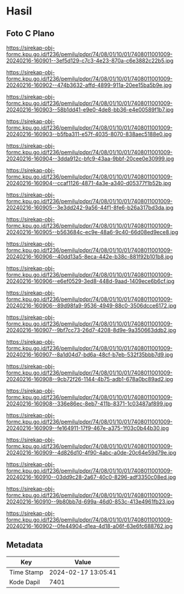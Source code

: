# Hasil

## Foto C Plano

https://sirekap-obj-formc.kpu.go.id/f236/pemilu/pdpr/74/08/01/10/01/7408011001009-20240216-160901--3ef5d129-c7c3-4e23-870a-c6e3882c22b5.jpg

https://sirekap-obj-formc.kpu.go.id/f236/pemilu/pdpr/74/08/01/10/01/7408011001009-20240216-160902--474b3632-affd-4899-911a-20ee15ba5b9e.jpg

https://sirekap-obj-formc.kpu.go.id/f236/pemilu/pdpr/74/08/01/10/01/7408011001009-20240216-160903--58b1dd41-e9e0-4de8-bb36-e4e00589f1b7.jpg

https://sirekap-obj-formc.kpu.go.id/f236/pemilu/pdpr/74/08/01/10/01/7408011001009-20240216-160903--b5fba311-e57f-4035-8070-838aec5188e0.jpg

https://sirekap-obj-formc.kpu.go.id/f236/pemilu/pdpr/74/08/01/10/01/7408011001009-20240216-160904--3dda912c-bfc9-43aa-9bbf-20cee0e30999.jpg

https://sirekap-obj-formc.kpu.go.id/f236/pemilu/pdpr/74/08/01/10/01/7408011001009-20240216-160904--ccaf1126-4871-4a3e-a340-d05377f1b52b.jpg

https://sirekap-obj-formc.kpu.go.id/f236/pemilu/pdpr/74/08/01/10/01/7408011001009-20240216-160905--3e3dd242-9a56-44f1-8fe6-b26a317bd3da.jpg

https://sirekap-obj-formc.kpu.go.id/f236/pemilu/pdpr/74/08/01/10/01/7408011001009-20240216-160905--b563684c-ec9e-48a6-9c40-66d08ed9ece8.jpg

https://sirekap-obj-formc.kpu.go.id/f236/pemilu/pdpr/74/08/01/10/01/7408011001009-20240216-160906--40dd13a5-8eca-442e-b38c-881f92b101b8.jpg

https://sirekap-obj-formc.kpu.go.id/f236/pemilu/pdpr/74/08/01/10/01/7408011001009-20240216-160906--e6ef0529-3ed8-448d-9aad-1409ece6b6cf.jpg

https://sirekap-obj-formc.kpu.go.id/f236/pemilu/pdpr/74/08/01/10/01/7408011001009-20240216-160906--89d98fa9-9536-4949-88c0-3506dcce6172.jpg

https://sirekap-obj-formc.kpu.go.id/f236/pemilu/pdpr/74/08/01/10/01/7408011001009-20240216-160907--9bf7cc73-26d7-4208-8d9e-9a350663ddb2.jpg

https://sirekap-obj-formc.kpu.go.id/f236/pemilu/pdpr/74/08/01/10/01/7408011001009-20240216-160907--8a1d04d7-bd6a-48cf-b7eb-532f35bbb7d9.jpg

https://sirekap-obj-formc.kpu.go.id/f236/pemilu/pdpr/74/08/01/10/01/7408011001009-20240216-160908--9cb72f26-1144-4b75-adb1-678a0bc89ad2.jpg

https://sirekap-obj-formc.kpu.go.id/f236/pemilu/pdpr/74/08/01/10/01/7408011001009-20240216-160908--336e86ec-8eb7-411b-8371-1c03487af899.jpg

https://sirekap-obj-formc.kpu.go.id/f236/pemilu/pdpr/74/08/01/10/01/7408011001009-20240216-160909--fe164911-17f9-467e-a375-1f03c0b44b30.jpg

https://sirekap-obj-formc.kpu.go.id/f236/pemilu/pdpr/74/08/01/10/01/7408011001009-20240216-160909--4d826d10-4f90-4abc-a0de-20c64e59d79e.jpg

https://sirekap-obj-formc.kpu.go.id/f236/pemilu/pdpr/74/08/01/10/01/7408011001009-20240216-160910--03dd9c28-2a67-40c0-8296-adf3350c08ed.jpg

https://sirekap-obj-formc.kpu.go.id/f236/pemilu/pdpr/74/08/01/10/01/7408011001009-20240216-160910--9b80bb7d-699a-46d0-853c-413e4961fb23.jpg

https://sirekap-obj-formc.kpu.go.id/f236/pemilu/pdpr/74/08/01/10/01/7408011001009-20240216-160902--0fe44904-d1ea-4d18-a06f-63e6fc688762.jpg


## Metadata

| Key        | Value               |
| ---------- | ------------------- |
| Time Stamp | 2024-02-17 13:05:41 |
| Kode Dapil | 7401                |



